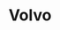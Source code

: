 ---
title: Volvo
crosslinks:
- cars
- sweden
- Shitty_Car_Mods
- OldSchoolCool
- vandweller
- panda
- Cartalk
- RatRod
- help
- denverautoenthusiasts
- namethatcar
- Whatcouldgowrong
- nonononoyes
- ems
- AutoDetailing
- TheSimpsons
---